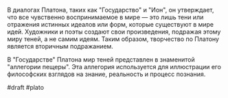 В диалогах Платона, таких как "Государство" и "Ион", он утверждает, что все чувственно воспринимаемое в мире — это лишь тени или отражения истинных идеалов или форм, которые существуют в мире идей. Художники и поэты создают свои произведения, подражая этому миру теней, а не самим идеям. Таким образом, творчество по Платону является вторичным подражанием.

В "Государстве" Платона мир теней представлен в знаменитой "аллегории пещеры". Эта аллегория используется для иллюстрации его философских взглядов на знание, реальность и процесс познания.

#draft #plato